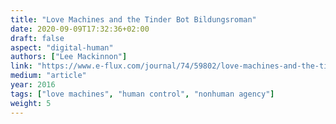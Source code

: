 ```yaml
---
title: "Love Machines and the Tinder Bot Bildungsroman"
date: 2020-09-09T17:32:36+02:00
draft: false
aspect: "digital-human"
authors: ["Lee Mackinnon"]
link: "https://www.e-flux.com/journal/74/59802/love-machines-and-the-tinder-bot-bildungsroman/"
medium: "article"
year: 2016
tags: ["love machines", "human control", "nonhuman agency"]
weight: 5
---
```

